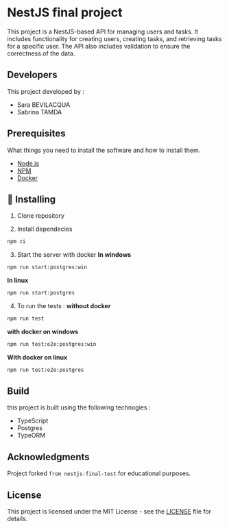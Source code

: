 # NestJS final project
This project is a NestJS-based API for managing users and tasks. It includes functionality for creating users, creating tasks, and retrieving tasks for a specific user. The API also includes validation to ensure the correctness of the data.

## Developers
This project developed by :
- Sara BEVILACQUA
- Sabrina TAMDA

## Prerequisites
What things you need to install the software and how to install them.

- [Node.js](https://nodejs.org/)
- [NPM](https://www.npmjs.com/)
- [Docker](https://www.docker.com/)

## 🚀 Installing

1. Clone repository

2. Install dependecies
```bash
npm ci
```

3. Start the server with docker
  **In windows**
  ```bash
  npm run start:postgres:win
  ```
  **In linux**
  ```bash
  npm run start:postgres
  ```

4. To run the tests :
 **without docker**
  ```bash
  npm run test
  ```
 **with docker on windows**
  ```bash
  npm run test:e2e:postgres:win
  ```
 **With docker on linux**
 ```bash
 npm run test:e2e:postgres
 ```

## Build

this project is built using the following technogies :

- TypeScript
- Postgres
- TypeORM


## Acknowledgments
Project forked `from nestjs-final-test` for educational purposes.


## License

This project is licensed under the MIT License - see the [LICENSE](./LICENSE) file for details.









